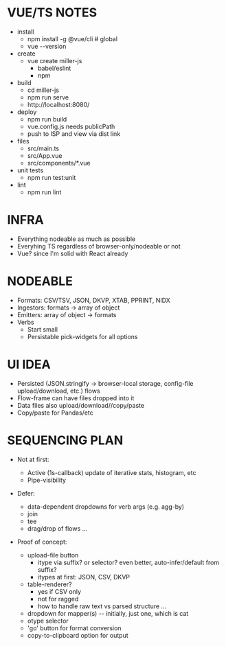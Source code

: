 # VUE/TS NOTES

* install
  * npm install -g @vue/cli # global
  * vue --version
* create
  * vue create miller-js
    * babel/eslint
    * npm
* build
  * cd miller-js
  * npm run serve
  * http://localhost:8080/
* deploy
  * npm run build
  * vue.config.js needs publicPath
  * push to ISP and view via dist link
* files
  * src/main.ts
  * src/App.vue
  * src/components/*.vue
* unit tests
  * npm run test:unit
* lint
  * npm run lint

# INFRA

* Everything nodeable as much as possible
* Everyhing TS regardless of browser-only/nodeable or not
* Vue? since I'm solid with React already

# NODEABLE

* Formats: CSV/TSV, JSON, DKVP, XTAB, PPRINT, NIDX
* Ingestors: formats -> array of object
* Emitters: array of object -> formats
* Verbs
  - Start small
  - Persistable pick-widgets for all options

# UI IDEA

* Persisted (JSON.stringify -> browser-local storage, config-file upload/download, etc.) flows
* Flow-frame can have files dropped into it
* Data files also upload/download//copy/paste
* Copy/paste for Pandas/etc

# SEQUENCING PLAN

* Not at first:
  - Active (1s-callback) update of iterative stats, histogram, etc
  - Pipe-visibility

* Defer:
  - data-dependent dropdowns for verb args (e.g. agg-by)
  - join
  - tee
  - drag/drop of flows ...

* Proof of concept:
  * upload-file button
    - itype via suffix? or selector? even better, auto-infer/default from suffix?
    - itypes at first: JSON, CSV, DKVP
  * table-renderer?
    - yes if CSV only
    - not for ragged
    - how to handle raw text vs parsed structure ...
  * dropdown for mapper(s) -- initially, just one, which is cat
  * otype selector
  * 'go' button for format conversion
  * copy-to-clipboard option for output

